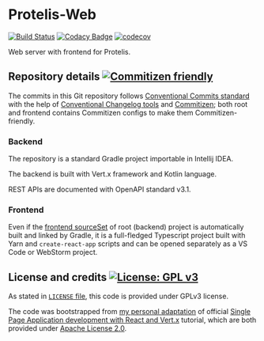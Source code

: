 # Protelis-Web

[![Build Status](https://travis-ci.com/NiccoMlt/Protelis-Web.svg?token=gFNEyVkpY7xNqwmKzp7q&branch=master)](https://travis-ci.com/NiccoMlt/Protelis-Web)
[![Codacy Badge](https://api.codacy.com/project/badge/Grade/02e402a5fe824dc7a05d447ed33b6c11)](https://www.codacy.com/manual/NiccoMlt/Protelis-Web?utm_source=github.com&amp;utm_medium=referral&amp;utm_content=NiccoMlt/Protelis-Web&amp;utm_campaign=Badge_Grade)
[![codecov](https://codecov.io/gh/NiccoMlt/Protelis-Web/branch/master/graph/badge.svg)](https://codecov.io/gh/NiccoMlt/Protelis-Web)

Web server with frontend for Protelis.

## Repository details [![Commitizen friendly](https://img.shields.io/badge/commitizen-friendly-brightgreen.svg)](http://commitizen.github.io/cz-cli/)

The commits in this Git repository follows [Conventional Commits standard](https://www.conventionalcommits.org/en/)
with the help of [Conventional Changelog tools](https://github.com/conventional-changelog/conventional-changelog) 
and [Commitizen](http://commitizen.github.io/cz-cli/); both root and frontend contains Commitizen configs to make them Commitizen-friendly.

### Backend

The repository is a standard Gradle project importable in Intellij IDEA.

The backend is built with Vert.x framework and Kotlin language.

REST APIs are documented with OpenAPI standard v3.1.

### Frontend

Even if the [frontend sourceSet](./src/main/frontend) of root (backend) project is automatically built and linked by Gradle, 
it is a full-fledged Typescript project built with Yarn and `create-react-app` scripts and can be opened separately as a VS Code or WebStorm project.

## License and credits [![License: GPL v3](https://img.shields.io/badge/License-GPLv3-blue.svg)](https://www.gnu.org/licenses/gpl-3.0)

As stated in [`LICENSE` file](./LICENSE), this code is provided under GPLv3 license.

The code was bootstrapped from [my personal adaptation](https://github.com/NiccoMlt/single-page-react-vertx-howt) of official [Single Page Application development with React and Vert.x](https://how-to.vertx.io/single-page-react-vertx-howto/) tutorial, which are both provided under [Apache License 2.0](https://opensource.org/licenses/Apache-2.0).
